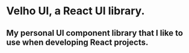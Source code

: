 # Velho UI, a React UI library.

## My personal UI component library that I like to use when developing React projects.